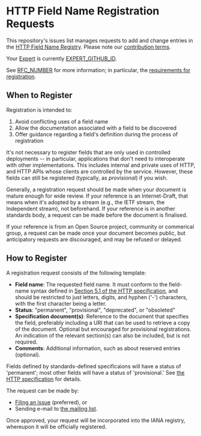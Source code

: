 # HTTP Field Name Registration Requests

This repository's issues list manages requests to add and change entries in the [HTTP Field Name Registry](https://www.iana.org/assignments/http-fields/). Please note our [contribution terms](.github/CONTRIBUTING.md).

Your [Expert](https://tools.ietf.org/html/rfc8126#section-4.6) is currently [EXPERT_GITHUB_ID](EXPERT_GITHUB_LINK).

See [RFC_NUMBER](RFC_LINK) for more information; in particular, the [requirements for registration](RFC_REQUIREMENTS_LINK).


## When to Register

Registration is intended to:

1. Avoid conflicting uses of a field name
2. Allow the documentation associated with a field to be discovered
3. Offer guidance regarding a field's definition during the process of registration

It's not necessary to register fields that are only used in controlled deployments -- in particular, applications that don't need to interoperate with other implementations. This includes internal and private uses of HTTP, and HTTP APIs whose clients are controlled by the service. However, these fields can still be registered (typically, as _provisional_) if you wish.

Generally, a registration request should be made when your document is mature enough for wide review. If your reference is an Internet-Draft, that means when it's adopted by a stream (e.g., the IETF stream, the Independent stream), not beforehand. If your reference is in another standards body, a request can be made before the document is finalised.

If your reference is from an Open Source project, community or commerical group, a request can be made once your document becomes public, but anticipatory requests are discouraged, and may be refused or delayed.

## How to Register

A registration request consists of the following template:

* **Field name**: The requested field name. It must conform to the field-name syntax defined in [Section 5.1 of the HTTP specification](https://httpwg.org/http-core/draft-ietf-httpbis-semantics-latest.html#fields.names), and should be restricted to just letters, digits, and hyphen ('-') characters, with the first character being a letter.
* **Status**: "permanent", "provisional", "deprecated", or "obsoleted"
* **Specification document(s)**: Reference to the document that specifies the field, preferably including a URI that can be used to retrieve a copy of the document. Optional but encouraged for provisional registrations. An indication of the relevant section(s) can also be included, but is not required.
* **Comments**: Additional information, such as about reserved entries (optional).

Fields defined by standards-defined specificaions will have a status of 'permanent'; most other fields will have a status of 'provisional.' See [the HTTP specification](https://httpwg.org/http-core/draft-ietf-httpbis-semantics-latest.html#fields.registry) for details.

The request can be made by:

* [Filing an issue](https://github.com/protocol-registries/http-fields/issues/new/choose) (preferred), or
* Sending e-mail to [the mailing list](ietf-http-wg@w3.org).

Once approved, your request will be incorporated into the IANA registry, whereupon it will be officially registered.
